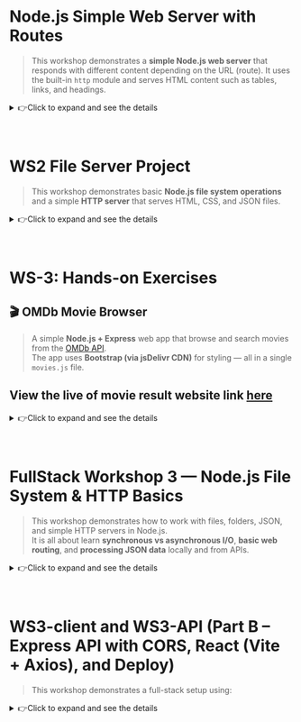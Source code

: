 # Node.js Simple Web Server with Routes

> This workshop demonstrates a **simple Node.js web server** that responds with different content depending on the URL (route). It uses the built-in `http` module and serves HTML content such as tables, links, and headings.
<details>
<summary>👉Click to expand and see the details</summary>

---

## 📁 Project Structure

```
Root/
│
├──  WS0/
│    ├── helloworld.js      # Simple Node.js script for console output "Hello World"
│    ├── helloroutes.js     # Node.js server with multiple routes (homepage, about, contact, helloworld)
│    └── server.js          # Node.js server with single route 
└── README.md        # Project documentation
```

---

## 🚀 Getting Started

1. **Clone the repository** or download the folder.

```bash
git clone https://github.com/YOUR_USERNAME/R0314-MEAN.git
cd WS0
```

2. **Run the server** using Node.js:

```bash
node helloroutes.js
    or 
node hellworld.js
    or 
node server.js
```

3. **Open a browser** and visit the following URLs:

* [http://localhost:8081/helloworld](http://localhost:8081/helloworld)
  Shows **Hello world in HTML**

* [http://localhost:8081/homepage](http://localhost:8081/homepage)
  Displays the **Homepage** with links to other routes

* [http://localhost:8081/about](http://localhost:8081/about)
  Shows an **HTML table** with sample names and addresses

* [http://localhost:8081/contact](http://localhost:8081/contact)
  Displays **Contact information** with links

* Any other URL → **404 - Page Not Found**

---

## 💡 Features

* Serves **different HTML content** based on URL routes.
* Includes a **table** and **links** for navigation.
* Handles **404 errors** for unknown routes.
* Simple **Node.js HTTP server** with no external dependencies.

---

## 📝 Example Routes in server.js

```javascript
if (url === '/homepage') { ... }         // Homepage
else if (url === '/helloworld') { ... }  // Hello World
else if (url === '/about') { ... }       // About page with table
else if (url === '/contact') { ... }     // Contact page
else { ... }                             // 404 page
```

---

## ⚡ How it Works

1. The server listens on **port 8081**.
2. Based on `request.url`, the server sends HTML content with `response.end()`.
3. Unknown routes return a **404 response**.

---

## 🛠 Requirements

* Node.js (v12+ recommended)

---

## 📌 Notes

* All routes are currently hardcoded in `helloroutes.js and server.js`.
* HTML is embedded directly in `response.end()` using template literals.

---
</details>

<br>
<br>

# WS2 File Server Project

> This workshop demonstrates basic **Node.js file system operations** and a simple **HTTP server** that serves HTML, CSS, and JSON files. 
<details>
<summary>👉Click to expand and see the details</summary>

## File Structure

```
WS2-FileServer/
├── css/
│   └── style.css
├── html/
│   ├── about.html
│   └── index.html
├── json/
│   └── users.json
├── example.txt
├── fileManager.js
├── programA.js   # Asynchronous file reading
├── programB.js   # Synchronous file reading
├── server.js     # HTTP server
└── README.md
```
## Features

### 1. File Operations (`fileManager.js`)
- **Write** to a log file (`fs.writeFile`).
- **Append** new entries (`fs.appendFile`).
- **Read** log file (`fs.readFile`).
- **Delete** log file (`fs.unlink`).

### 2. Asynchronous vs Synchronous I/O
- `programA.js` → Uses **async I/O** (non-blocking, server can do other tasks).
- `programB.js` → Uses **sync I/O** (blocking, waits until file read finishes).

### 3. HTTP Server (`server.js`)
- Serves:
  - `/` → `html/index.html`
  - `/about` → `html/about.html`
  - `/api/users` → `json/users.json`
  - `/css/style.css` → CSS styles
- Handles **404 Not Found** errors.

### 4. Frontend Files
- `index.html` → Home page (blue background).
- `about.html` → About page (light pink background).
- `style.css` → Shared stylesheet with **page-specific backgrounds**.

```css
body {
  font-family: sans-serif;
}

body.home {
  background-color: #f0f8ff; /* light blue */
}

body.about {
  background-color: #fff0f5; /* light pink */
}
```

---

## ▶️ Running the task

1. Run the HTTP server:
   ```bash
   node server.js
   ```
2. Open in browser:
   - [http://localhost:8081/](http://localhost:8081/) → Home
   - [http://localhost:8081/about](http://localhost:8081/about) → About
   - [http://localhost:8081/api/users](http://localhost:8081/api/users) → JSON API

---

## 📝 Example Users JSON (`json/users.json`)

```json
[
  { "id": 1, "name": "Flynn Coleman", "company": "KIDGREASE" },
  { "id": 2, "name": "Kenya Ashley", "company": "VIASIA" },
  { "id": 3, "name": "Cross Hooper", "company": "ISOPOP" }
]
```

---

## Learning Outcomes

- Understand file system operations in Node.js.
- Compare **asynchronous** vs **synchronous** file access.
- Build a minimal HTTP server.
- Serve **static files** (HTML, CSS, JSON).
- Use CSS classes for **page-specific styling**.

---

This project is from **Workshop 2** — building a basic file server with Node.js.

</details>

<br>
<br>

# WS-3: Hands-on Exercises
## 🎬 OMDb Movie Browser

> A simple **Node.js + Express** web app that browse and search movies from the [OMDb API](https://www.omdbapi.com/).  
The app uses **Bootstrap (via jsDelivr CDN)** for styling — all in a single `movies.js` file.  

## **View the live of movie result website link [here](https://ws-fullstack.onrender.com/)**

<details>
<summary>👉Click to expand and see the details</summary>

---

## Features
- Fetches movie data from [OMDb](https://www.omdbapi.com/)  
- Displays results in a clean Bootstrap-styled table  
- Includes a search box to look up any movie title  
- Default view shows *Star Wars* movies  
- All logic (server + HTML rendering) is in **one file** (`movies.js`)  

---

## Requirements
- **Node.js** (v14 or higher recommended)
- **NPM**

---

## Installation

1. **Clone or download this repository**
   ```bash
   git clone https://github.com/FemiAdesola/WS-FullStack.git
   cd WS-FullStack/WS3
   ```

2. **Install dependencies**
   ```bash
   npm install express axios
   ```

3. **Get a free OMDb API key**
   - Visit [https://www.omdbapi.com/apikey.aspx](https://www.omdbapi.com/apikey.aspx)
   - Choose the **Free** plan  
   - Enter your email and confirm  
   - Copy your **API key**

4. **Open `sermoviesver.js`** and replace:
   ```js
   const API_KEY = "xxxxxxxxx";
   ```
   with your own API key.

---

## Run the Server
```bash
node movies.js
```

Then open your browser and go to:  
👉 **[http://localhost:4000](http://localhost:4000)**

---

## Usage
- The page will load movies for **“Star Wars”** by default.

![FrontPage](/WS3/img/FrontPage.png)

- To search for something else:
  1. Type a title like **Batman** in the search bar.  
  2. Press **Enter** or click **Search**.  
  3. The page will reload with new results.

![Batmane](/WS3/img/Batman.png)

---

## How It Works
- Express serves `/` route.  
- Server requests movie data from OMDb using Axios.  
- The HTML page (with Bootstrap) is dynamically generated and sent to the browser.  
- Users can search via query parameter `?s=movie_name`.

---

## Built With
- [Express](https://expressjs.com/) – Web framework for Node.js  
- [Axios](https://axios-http.com/) – For HTTP requests  
- [Bootstrap 5](https://getbootstrap.com/) via [jsDelivr CDN](https://www.jsdelivr.com/)

---
</details>

<br>
<br>

# FullStack Workshop 3 — Node.js File System & HTTP Basics

> This workshop demonstrates how to work with files, folders, JSON, and simple HTTP servers in Node.js.  
It is all about learn **synchronous vs asynchronous I/O**, **basic web routing**, and **processing JSON data** locally and from APIs.  

<details>
<summary>👉Click to expand and see the details</summary>

+ Each example helps illustrate how Node.js handles file operations,
asynchronous behavior, and lightweight web serving.

## Run Scripts
+  Use Node.js to run each file:
```bash
  node a1-read-sync.js
  node a1-read-async.js
  node a2-two-files-ordered.mjs
  node a3-combine-prepend-append.mjs
  node a4-folder-file.js
  node b1-routes.js
  node c1-json-process.js
  node d2-axios.js
```
## Summary
- It shows practice on :
  * Reading and writing files with both sync and async methods
  * Creating and modifying directories and files dynamically
  * Building small HTTP servers and routes
  * Working with local and remote JSON data

</details>

<br>
<br>

# WS3-client and WS3-API (Part B – Express API with CORS, React (Vite + Axios), and Deploy)

> This workshop demonstrates a full-stack setup using:  

<details>
<summary>👉Click to expand and see the details</summary>



- **Express** — Fast backend for APIs  
- **CORS** — Allows browser clients to call the API  
- **React + Vite** — Front-end client using Axios for HTTP requests  
- **Render** — Easy hosting for both API and client  

---

## Workshop Overview

There are two parts:

1. **Backend (API)** – Node.js + Express server with CORS enabled.  
2. **Frontend (Client)** – React app created with Vite that fetches and posts data using Axios.  

---

## Build the Express API

### Setup Steps
- Create a project folder and initialize npm.  
- Install required packages: `express` and `cors`.  
- Create a server file and define API routes.  
- Add a start script in `package.json` to run the server.  

### Testing the API
Once the API is running, open your browser and test the following endpoints:

- `http://localhost:5000/api/hello` → Should return a simple message.  
- `http://localhost:5000/api/todos` → Should return an array of todos.  

---

## Create the React Client (Vite + Axios)

### Setup Steps
- Use Vite to scaffold a new React app.  
- Install `axios` for API requests.  
- Create an `.env` file to store your API base URL (e.g., `VITE_API_URL=http://localhost:4000`).  
- Replace the default App component with one that fetches and posts todos using Axios.  

---

## Run the Project

### Start the API
In the `ws3-api` folder:
```bash
  npm start
```

### Start the Client
In the `ws3-client` folder:
```bash
  npm run dev
```
Then open the URL printed by Vite (usually `http://localhost:5173`).

It is important that both the **API** and **client** are running simultaneously.  

---

## Usage

1. Open your browser at `http://localhost:5173`.  
2. The app will fetch data from the Express API.  
3. A greeting message from the backend and a list of todos wil show up.  
4. Add a new todo using the input field and click **Add** — it will update automatically.  
5. Keep both the API (`http://localhost:4000`) and client running for full functionality.  

---

## Deploy on Render (Optional)

1. Push both folders (`ws3-api` and `ws3-client`) to GitHub.  
2. Create a **Web Service** on [Render.com](https://render.com/) for the API.  
   - Build command: `npm install`  
   - Start command: `npm start`
3. Create another Render project for the React client.  
   - Build command: `npm install && npm run build`  
   - Publish directory: `dist`
4. Update the `.env` in your client with your deployed API URL.  

---

## Summary

| Part | Tech | Description |
|------|------|--------------|
| Backend | Express + CORS | Simple JSON API for todos |
| Frontend | React (Vite) + Axios | Fetch and add todos via API |
| Deployment | Render | Host both projects online |

---

</details>